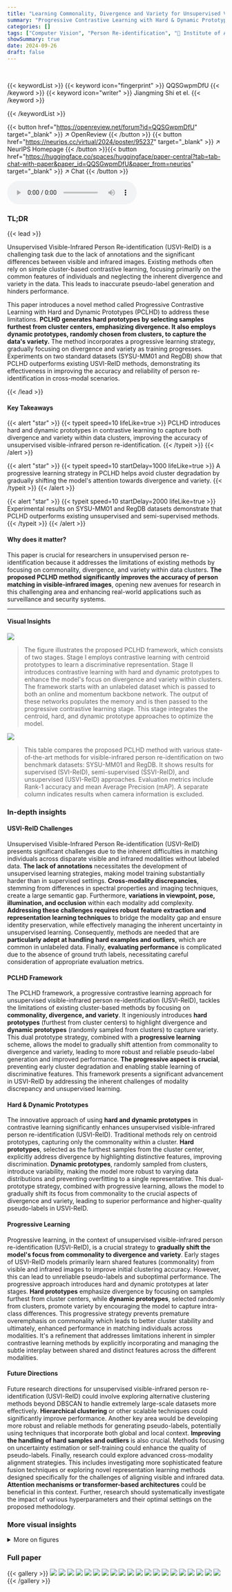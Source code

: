 ```yaml
---
title: "Learning Commonality, Divergence and Variety for Unsupervised Visible-Infrared Person Re-identification"
summary: "Progressive Contrastive Learning with Hard & Dynamic Prototypes (PCLHD) revolutionizes unsupervised visible-infrared person re-identification by effectively capturing data commonality, divergence, and..."
categories: []
tags: ["Computer Vision", "Person Re-identification", "🏢 Institute of Artificial Intelligence, Xiamen University",]
showSummary: true
date: 2024-09-26
draft: false
---
```


<br>

{{< keywordList >}}
{{< keyword icon="fingerprint" >}} QQSGwpmDfU {{< /keyword >}}
{{< keyword icon="writer" >}} Jiangming Shi et el. {{< /keyword >}}
 
{{< /keywordList >}}

{{< button href="https://openreview.net/forum?id=QQSGwpmDfU" target="_blank" >}}
↗ OpenReview
{{< /button >}}
{{< button href="https://neurips.cc/virtual/2024/poster/95237" target="_blank" >}}
↗ NeurIPS Homepage
{{< /button >}}{{< button href="https://huggingface.co/spaces/huggingface/paper-central?tab=tab-chat-with-paper&paper_id=QQSGwpmDfU&paper_from=neurips" target="_blank" >}}
↗ Chat
{{< /button >}}



<audio controls>
    <source src="https://ai-paper-reviewer.com/QQSGwpmDfU/podcast.wav" type="audio/wav">
    Your browser does not support the audio element.
</audio>


### TL;DR


{{< lead >}}

Unsupervised Visible-Infrared Person Re-identification (USVI-ReID) is a challenging task due to the lack of annotations and the significant differences between visible and infrared images. Existing methods often rely on simple cluster-based contrastive learning, focusing primarily on the common features of individuals and neglecting the inherent divergence and variety in the data. This leads to inaccurate pseudo-label generation and hinders performance. 

This paper introduces a novel method called Progressive Contrastive Learning with Hard and Dynamic Prototypes (PCLHD) to address these limitations.  **PCLHD generates hard prototypes by selecting samples furthest from cluster centers, emphasizing divergence. It also employs dynamic prototypes, randomly chosen from clusters, to capture the data's variety.**  The method incorporates a progressive learning strategy, gradually focusing on divergence and variety as training progresses. Experiments on two standard datasets (SYSU-MM01 and RegDB) show that PCLHD outperforms existing USVI-ReID methods, demonstrating its effectiveness in improving the accuracy and reliability of person re-identification in cross-modal scenarios.

{{< /lead >}}


#### Key Takeaways

{{< alert "star" >}}
{{< typeit speed=10 lifeLike=true >}} PCLHD introduces hard and dynamic prototypes in contrastive learning to capture both divergence and variety within data clusters, improving the accuracy of unsupervised visible-infrared person re-identification. {{< /typeit >}}
{{< /alert >}}

{{< alert "star" >}}
{{< typeit speed=10 startDelay=1000 lifeLike=true >}} A progressive learning strategy in PCLHD helps avoid cluster degradation by gradually shifting the model's attention towards divergence and variety. {{< /typeit >}}
{{< /alert >}}

{{< alert "star" >}}
{{< typeit speed=10 startDelay=2000 lifeLike=true >}} Experimental results on SYSU-MM01 and RegDB datasets demonstrate that PCLHD outperforms existing unsupervised and semi-supervised methods. {{< /typeit >}}
{{< /alert >}}

#### Why does it matter?
This paper is crucial for researchers in unsupervised person re-identification because it addresses the limitations of existing methods by focusing on commonality, divergence, and variety within data clusters.  **The proposed PCLHD method significantly improves the accuracy of person matching in visible-infrared images**, opening new avenues for research in this challenging area and enhancing real-world applications such as surveillance and security systems.

------
#### Visual Insights



![](https://ai-paper-reviewer.com/QQSGwpmDfU/figures_2_1.jpg)

> The figure illustrates the proposed PCLHD framework, which consists of two stages. Stage I employs contrastive learning with centroid prototypes to learn a discriminative representation.  Stage II introduces contrastive learning with hard and dynamic prototypes to enhance the model's focus on divergence and variety within clusters.  The framework starts with an unlabeled dataset which is passed to both an online and momentum backbone network. The output of these networks populates the memory and is then passed to the progressive contrastive learning stage.  This stage integrates the centroid, hard, and dynamic prototype approaches to optimize the model.





![](https://ai-paper-reviewer.com/QQSGwpmDfU/tables_6_1.jpg)

> This table compares the proposed PCLHD method with various state-of-the-art methods for visible-infrared person re-identification on two benchmark datasets: SYSU-MM01 and RegDB.  It shows results for supervised (SVI-ReID), semi-supervised (SSVI-ReID), and unsupervised (USVI-ReID) approaches.  Evaluation metrics include Rank-1 accuracy and mean Average Precision (mAP).  A separate column indicates results when camera information is excluded.





### In-depth insights


#### USVI-ReID Challenges
Unsupervised Visible-Infrared Person Re-identification (USVI-ReID) presents significant challenges due to the inherent difficulties in matching individuals across disparate visible and infrared modalities without labeled data.  **The lack of annotations** necessitates the development of unsupervised learning strategies, making model training substantially harder than in supervised settings.  **Cross-modality discrepancies**, stemming from differences in spectral properties and imaging techniques, create a large semantic gap.  Furthermore, **variations in viewpoint, pose, illumination, and occlusion** within each modality add complexity.  **Addressing these challenges requires robust feature extraction and representation learning techniques** to bridge the modality gap and ensure identity preservation, while effectively managing the inherent uncertainty in unsupervised learning.  Consequently, methods are needed that are **particularly adept at handling hard examples and outliers**, which are common in unlabeled data.  Finally, **evaluating performance** is complicated due to the absence of ground truth labels, necessitating careful consideration of appropriate evaluation metrics.

#### PCLHD Framework
The PCLHD framework, a progressive contrastive learning approach for unsupervised visible-infrared person re-identification (USVI-ReID), tackles the limitations of existing cluster-based methods by focusing on **commonality, divergence, and variety**.  It ingeniously introduces **hard prototypes** (furthest from cluster centers) to highlight divergence and **dynamic prototypes** (randomly sampled from clusters) to capture variety.  This dual prototype strategy, combined with a **progressive learning** scheme, allows the model to gradually shift attention from commonality to divergence and variety, leading to more robust and reliable pseudo-label generation and improved performance.  **The progressive aspect is crucial**, preventing early cluster degradation and enabling stable learning of discriminative features.  This framework presents a significant advancement in USVI-ReID by addressing the inherent challenges of modality discrepancy and unsupervised learning.

#### Hard & Dynamic Prototypes
The innovative approach of using **hard and dynamic prototypes** in contrastive learning significantly enhances unsupervised visible-infrared person re-identification (USVI-ReID).  Traditional methods rely on centroid prototypes, capturing only the commonality within a cluster.  **Hard prototypes**, selected as the furthest samples from the cluster center, explicitly address divergence by highlighting distinctive features, improving discrimination.  **Dynamic prototypes**, randomly sampled from clusters, introduce variability, making the model more robust to varying data distributions and preventing overfitting to a single representative.  This dual-prototype strategy, combined with progressive learning, allows the model to gradually shift its focus from commonality to the crucial aspects of divergence and variety, leading to superior performance and higher-quality pseudo-labels in USVI-ReID.

#### Progressive Learning
Progressive learning, in the context of unsupervised visible-infrared person re-identification (USVI-ReID), is a crucial strategy to **gradually shift the model's focus from commonality to divergence and variety**.  Early stages of USVI-ReID models primarily learn shared features (commonality) from visible and infrared images to improve initial clustering accuracy. However, this can lead to unreliable pseudo-labels and suboptimal performance. The progressive approach introduces hard and dynamic prototypes at later stages. **Hard prototypes** emphasize divergence by focusing on samples furthest from cluster centers, while **dynamic prototypes**, selected randomly from clusters, promote variety by encouraging the model to capture intra-class differences.  This progressive strategy prevents premature overemphasis on commonality which leads to better cluster stability and ultimately, enhanced performance in matching individuals across modalities.  It's a refinement that addresses limitations inherent in simpler contrastive learning methods by explicitly incorporating and managing the subtle interplay between shared and distinct features across the different modalities.

#### Future Directions
Future research directions for unsupervised visible-infrared person re-identification (USVI-ReID) could involve exploring alternative clustering methods beyond DBSCAN to handle extremely large-scale datasets more effectively.  **Hierarchical clustering** or other scalable techniques could significantly improve performance.  Another key area would be developing more robust and reliable methods for generating pseudo-labels, potentially using techniques that incorporate both global and local context.  **Improving the handling of hard samples and outliers** is also crucial.  Methods focusing on uncertainty estimation or self-training could enhance the quality of pseudo-labels. Finally, research could explore advanced cross-modality alignment strategies. This includes investigating more sophisticated feature fusion techniques or exploring novel representation learning methods designed specifically for the challenges of aligning visible and infrared data.  **Attention mechanisms or transformer-based architectures** could be beneficial in this context.  Further, research should systematically investigate the impact of various hyperparameters and their optimal settings on the proposed methodology.


### More visual insights

<details>
<summary>More on figures
</summary>


![](https://ai-paper-reviewer.com/QQSGwpmDfU/figures_8_1.jpg)

> This figure presents the ablation study results to validate the impact of different hyperparameters and components in the proposed PCLHD method.  Panel (a) shows the effect of varying the hyperparameter λ (weighting parameter balancing Hard and Dynamic Prototype Contrastive Learning loss functions) on Rank-1 accuracy and mAP.  Panel (b) illustrates the influence of changing hyperparameter k (number of hard samples) on model performance. Panel (c) compares the Adjusted Rand Index (ARI) metric, measuring clustering quality, of the PCLHD method against several other USVI-ReID methods.


![](https://ai-paper-reviewer.com/QQSGwpmDfU/figures_8_2.jpg)

> This figure visualizes the t-SNE embeddings of visible and infrared features for 10 randomly selected identities.  Different colors represent different identities.  Circles represent visible features while pentagrams represent infrared features. The visualization aims to show how well the proposed PCLHD method clusters samples of the same identity compared to a baseline method.  Well-clustered samples indicate effective feature extraction and identity discrimination.


</details>






### Full paper

{{< gallery >}}
<img src="https://ai-paper-reviewer.com/QQSGwpmDfU/1.png" class="grid-w50 md:grid-w33 xl:grid-w25" />
<img src="https://ai-paper-reviewer.com/QQSGwpmDfU/2.png" class="grid-w50 md:grid-w33 xl:grid-w25" />
<img src="https://ai-paper-reviewer.com/QQSGwpmDfU/3.png" class="grid-w50 md:grid-w33 xl:grid-w25" />
<img src="https://ai-paper-reviewer.com/QQSGwpmDfU/4.png" class="grid-w50 md:grid-w33 xl:grid-w25" />
<img src="https://ai-paper-reviewer.com/QQSGwpmDfU/5.png" class="grid-w50 md:grid-w33 xl:grid-w25" />
<img src="https://ai-paper-reviewer.com/QQSGwpmDfU/6.png" class="grid-w50 md:grid-w33 xl:grid-w25" />
<img src="https://ai-paper-reviewer.com/QQSGwpmDfU/7.png" class="grid-w50 md:grid-w33 xl:grid-w25" />
<img src="https://ai-paper-reviewer.com/QQSGwpmDfU/8.png" class="grid-w50 md:grid-w33 xl:grid-w25" />
<img src="https://ai-paper-reviewer.com/QQSGwpmDfU/9.png" class="grid-w50 md:grid-w33 xl:grid-w25" />
<img src="https://ai-paper-reviewer.com/QQSGwpmDfU/10.png" class="grid-w50 md:grid-w33 xl:grid-w25" />
<img src="https://ai-paper-reviewer.com/QQSGwpmDfU/11.png" class="grid-w50 md:grid-w33 xl:grid-w25" />
<img src="https://ai-paper-reviewer.com/QQSGwpmDfU/12.png" class="grid-w50 md:grid-w33 xl:grid-w25" />
<img src="https://ai-paper-reviewer.com/QQSGwpmDfU/13.png" class="grid-w50 md:grid-w33 xl:grid-w25" />
<img src="https://ai-paper-reviewer.com/QQSGwpmDfU/14.png" class="grid-w50 md:grid-w33 xl:grid-w25" />
<img src="https://ai-paper-reviewer.com/QQSGwpmDfU/15.png" class="grid-w50 md:grid-w33 xl:grid-w25" />
<img src="https://ai-paper-reviewer.com/QQSGwpmDfU/16.png" class="grid-w50 md:grid-w33 xl:grid-w25" />
<img src="https://ai-paper-reviewer.com/QQSGwpmDfU/17.png" class="grid-w50 md:grid-w33 xl:grid-w25" />
<img src="https://ai-paper-reviewer.com/QQSGwpmDfU/18.png" class="grid-w50 md:grid-w33 xl:grid-w25" />
<img src="https://ai-paper-reviewer.com/QQSGwpmDfU/19.png" class="grid-w50 md:grid-w33 xl:grid-w25" />
<img src="https://ai-paper-reviewer.com/QQSGwpmDfU/20.png" class="grid-w50 md:grid-w33 xl:grid-w25" />
{{< /gallery >}}